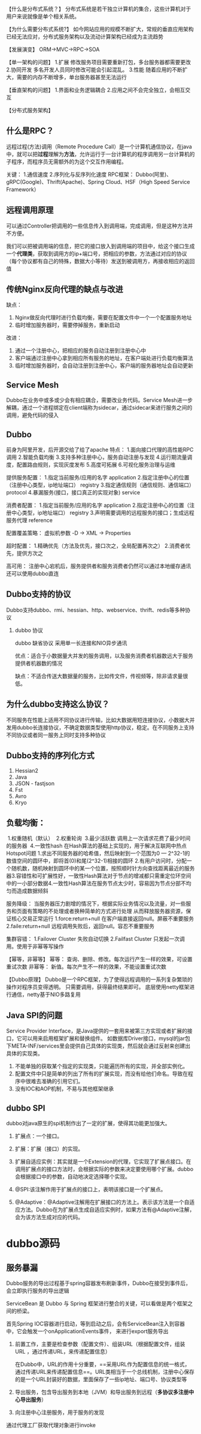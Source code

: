 【什么是分布式系统？】
	分布式系统是若干独立计算机的集合，这些计算机对于用户来说就像是单个相关系统。

【为什么需要分布式系统?】
	如今网站应用的规模不断扩大，常规的垂直应用架构已经无法应对，分布式服务架构以及流动计算架构已经成为主流趋势

【发展演变】
ORM->MVC->RPC->SOA

【单一架构的问题】
1.扩展
	修改服务项目需要重新打包，多台服务器都需要更改
2.协同开发
	多名开发人员同时修改可能会引起混乱。
3.性能
	随着应用的不断扩大，需要的内存不断增多，单台服务器甚至无法运行

【垂直架构的问题】
1.界面和业务逻辑耦合
2.应用之间不会完全独立，会相互交互

【分布式服务架构】

## 什么是RPC？ ##
远程过程(方法)调用（Remote Procedure Call）是一个计算机通信协议，在java中，就可以把**过程**理解为**方法**，允许运行于一台计算机的程序调用另一台计算机的子程序，而程序员无需额外的为这个交互作用编程。

关键：
	1.通信速度
	2.序列化与反序列化速度
RPC框架：
	Dubbo(阿里)、gRPC(Google)、Thrift(Apache)、Spring Cloud、HSF（High Speed Service Framework）

## 远程调用原理

可以通过Controller把调用的一些信息传入到调用端，完成调用，但是这种方法并不方便。

我们可以把被调用端的信息，把它的接口放入到调用端的项目中，给这个接口生成一个**代理类**，获取到调用方的ip+端口号，把相应的参数，方法通过对应的协议（每个协议都有自己的特殊，数据大小等待）发送到被调用方，再接收相应的返回值

## 传统Nginx反向代理的缺点与改进 ##

缺点：
1. Nginx做反向代理时进行负载均衡，需要在配置文件中一个一个配置服务地址
2. 临时增加服务器时，需要停掉服务，重新启动

改进：
1. 通过一个注册中心，把相应的服务自动注册到注册中心中
2. 客户端通过注册中心拿到相应所有服务的地址，在客户端处进行负载均衡算法
3. 临时增加服务器时，会自动注册到注册中心，客户端的服务器地址会自动更新

## Service Mesh

Dubbo在业务中或多或少会有相应耦合，需要改业务代码。Service Mesh进一步解耦，通过一个进程绑定在client端称为sidecar，通过sidecar来进行服务之间的调用，避免代码的侵入

## Dubbo

前身为阿里开发，后开源交给了给了apache
特点：
	1.面向接口代理的高性能RPC调用
	2.智能负载均衡
	3.支持多种注册中心，服务自动注册与发现
	4.运行期流量调度，配置路由规则，实现灰度发布
	5.高度可拓展
	6.可视化服务治理与运维

提供服务配置：
	1.指定当前服务/应用的名字
		application
	2.指定注册中心的位置（注册中心类型，ip地址端口）
		registry
	3.指定通信规则（通信规则、通信端口）
		protocol
	4.暴漏服务(接口，接口真正的实现对象)
		service

消费者配置：
	1.指定当前服务/应用的名字
		application
	2.指定注册中心的位置（注册中心类型，ip地址端口）
		registry
	3.声明需要调用的远程服务的接口；生成远程服务代理
		reference
		
配置覆盖策略：
	虚拟机参数 -D -> XML -> Properties
	
超时配置：
	1.精确优先（方法及优先，接口次之，全局配置再次之）
	2.消费者优先，提供方次之
	
高可用：
	注册中心宕机后，服务提供者和服务消费者仍然可以通过本地缓存通讯
	还可以使用dubbo直连

## Dubbo支持的协议

Dubbo支持dubbo、rmi、hessian、http、webservice、thrift、redis等多种协议

1. dubbo 协议

   dubbo 缺省协议 采用单一长连接和NIO异步通讯

   优点：适合于小数据量大并发的服务调用，以及服务消费者机器数远大于服务提供者机器数的情况

   缺点：不适合传送大数据量的服务，比如传文件，传视频等，除非请求量很低。
   
   

## 为什么dubbo支持这么协议？

不同服务在性能上适用不同协议进行传输，比如大数据用短连接协议，小数据大并发用dubbo长连接协议，不确定数据类型使用http协议，稳定。在不同服务上支持不同协议或者同一服务上同时支持多种协议

## Dubbo支持的序列化方式

1. Hessian2
2. Java
3. JSON - fastjson
4. Fst
5. Avro
6. Kryo

## 负载均衡：

​	1.权重随机（默认）
​	2.权重轮询
​	3.最少活跃数
​		调用上一次请求花费了最少时间的服务器
​	4.一致性hash
​		在Hash算法的基础上实现的，用于解决互联网中热点Hotspot问题
​		1.求出不同服务器的哈希值，然后映射到一个范围为0 — 2^32-1的数值空间的圆环中，即将首(0)和尾(2^32-1)相接的圆环
​		2.有用户访问时，分配一个随机数，随机映射到圆环中的某一个位置，按照顺时针方向查找距离最近的服务器
​		3.容错性和可扩展性好，一致性Hash算法对于节点的增减都只需重定位环空间中的一小部分数据
​		4.一致性Hash算法在服务节点太少时，容易因为节点分部不均匀而造成数据倾斜

服务降级：
	当服务器压力剧增的情况下，根据实际业务情况以及流量，对一些服务和页面有策略的不处理或者换种简单的方式进行处理
	从而释放服务器资源，保证核心交易正常运行
	1.force:return+null
		在客户端直接返回null。屏蔽不重要服务
	2.faile:return+null
		远程调用失败后，返回null。容忍不重要服务

集群容错：
	1.Failover Cluster 失败自动切换 
	2.Failfast Cluster 只发起一次调用。使用于非幂等写操作
	
【幂等，非幂等】
幂等：
	查询、删除、修改。每次运行产生一样的效果，可设置重试次数
非幂等：
	新值。每次产生不一样的效果，不能设置重试次数

【Dubbo原理】
Dubbo是一个RPC框架，为了使得远程调用的一系列复杂繁琐的操作对程序员变得透明。
只需要调用，获得最终结果即可。
底层使用netty框架进行通信，netty基于NIO多路复用

## Java SPI的问题 ##
Service Provider Interface，是Java提供的一套用来被第三方实现或者扩展的接口，它可以用来启用框架扩展和替换组件。 如数据库Driver接口，mysql的jar包下META-INF/services里会提供自己具体的实现类，然后就会通过反射来创建出具体的实现类。

1. 不能单独的获取某个指定的实现类，只能遍历所有的实现，并全部实例化。
2. 配置文件中只是简单的列出了所有的扩展实现，而没有给他们命名。导致在程序中很难去准确的引用它们。
3. 没有IOC和AOP机制，不易与其他框架继承

## dubbo SPI ##
dubbo对java原生的spi机制作出了一定的扩展，使得其功能更加强大。

1. 扩展点：一个接口。

2. 扩展：扩展（接口）的实现。

3. 扩展自适应实例：其实就是一个Extension的代理，它实现了扩展点接口。在调用扩展点的接口方法时，会根据实际的参数来决定要使用哪个扩展。dubbo会根据接口中的参数，自动地决定选择哪个实现。

4. @SPI:该注解作用于扩展点的接口上，表明该接口是一个扩展点。

5. @Adaptive：@Adaptive注解用在扩展接口的方法上。表示该方法是一个自适应方法。Dubbo在为扩展点生成自适应实例时，如果方法有@Adaptive注解，会为该方法生成对应的代码。



# dubbo源码

## 服务暴漏

Dubbo服务的导出过程基于spring容器发布刷新事件，Dubbo在接受到事件后，会立即执行服务的导出逻辑

ServiceBean 是 Dubbo 与 Spring 框架进行整合的关键，可以看做是两个框架之间的桥梁。

首先Spring IOC容器进行启动，等到启动之后，会有ServiceBean注入到容器中，它会触发一个onApplicationEvents事件， 来进行export服务导出

1. 前置工作，主要是检查参数（配置文件）、组装URL（根据配置文件，组装URL ，通过传递URL，来传递配置信息）

   在Dubbo中，URL的作用十分重要，==采用URL作为配置信息的统一格式，通过传递URL来传递配置信息==。URL类相当于一个总线机制，注册中心保存的是一个URL封装好的数据，里面保存了一些ip地址、端口号、协议类型等

2. 导出服务，包含导出服务到本地（JVM）和导出服务到远程（**多协议多注册中心导出服务**）

3. 向注册中心注册服务，用于服务的发现

通过代理工厂获取代理对象进行invoke

